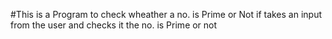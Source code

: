 #This is a Program to check wheather a no. is Prime or Not
if takes an input from the user and checks it the no. is Prime or not
